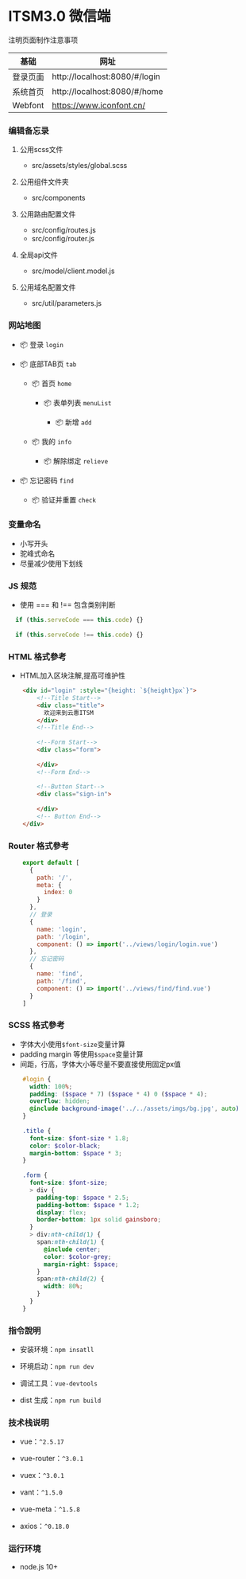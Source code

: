 # ITSM3.0 微信端

注明页面制作注意事项

 基础 				| 网址
-----------	|----------------------
 登录页面 		| http://localhost:8080/#/login
 系统首页 		| http://localhost:8080/#/home
 Webfont 		| https://www.iconfont.cn/

### 编辑备忘录

1. 公用scss文件
	+ src/assets/styles/global.scss

2. 公用组件文件夹
	+ src/components

3. 公用路由配置文件
	+ src/config/routes.js
    + src/config/router.js
    
4. 全局api文件
	+ src/model/client.model.js

5. 公用域名配置文件
	+ src/util/parameters.js

### 网站地图

+ 📦 登录 `login`

+ 📦 底部TAB页 `tab`

    + 📦 首页 `home`
    
        + 📦 表单列表 `menuList`
        
            + 📦 新增 `add`
        
    + 📦 我的 `info`
    
        + 📦 解除绑定 `relieve`

+ 📦 忘记密码 `find`

    + 📦 验证并重置 `check`

### 变量命名

+ 小写开头
+ 驼峰式命名
+ 尽量减少使用下划线

### JS 规范

+ 使用 === 和 !== 包含类别判断

```javascript
  if (this.serveCode === this.code) {}
  
  if (this.serveCode !== this.code) {}
```

### HTML 格式參考

+ HTML加入区块注解,提高可维护性

```html
    <div id="login" :style="{height: `${height}px`}">
        <!--Title Start-->
        <div class="title">
          欢迎来到云惠ITSM
        </div>
        <!--Title End-->
    
        <!--Form Start-->
        <div class="form">
          
        </div>
        <!--Form End-->
    
        <!--Button Start-->
        <div class="sign-in">
        
        </div>
        <!-- Button End-->
    </div>
```
### Router 格式參考
```javascript
    export default [
      {
        path: '/',
        meta: {
          index: 0
        }
      },
      // 登录
      {
        name: 'login',
        path: '/login',
        component: () => import('../views/login/login.vue')
      },
      // 忘记密码
      {
        name: 'find',
        path: '/find',
        component: () => import('../views/find/find.vue')
      }
    ]
 ```     
### SCSS 格式參考

+ 字体大小使用`$font-size`变量计算
+ padding margin 等使用`$space`变量计算
+ 间距，行高，字体大小等尽量不要直接使用固定px值

```scss
    #login {
      width: 100%;
      padding: ($space * 7) ($space * 4) 0 ($space * 4);
      overflow: hidden;
      @include background-image('../../assets/imgs/bg.jpg', auto)
    }
    
    .title {
      font-size: $font-size * 1.8;
      color: $color-black;
      margin-bottom: $space * 3;
    }
    
    .form {
      font-size: $font-size;
      > div {
        padding-top: $space * 2.5;
        padding-bottom: $space * 1.2;
        display: flex;
        border-bottom: 1px solid gainsboro;
      }
      > div:nth-child(1) {
        span:nth-child(1) {
          @include center;
          color: $color-grey;
          margin-right: $space;
        }
        span:nth-child(2) {
          width: 80%;
        }
      }
    }
```
### 指令說明

+ 安装环境：`npm insatll`

+ 环境启动：`npm run dev`

+ 调试工具：`vue-devtools`

+ dist 生成：`npm run build`

### 技术栈说明

+ vue：`^2.5.17`

+ vue-router：`^3.0.1`

+ vuex：`^3.0.1`

+ vant：`^1.5.0`

+ vue-meta：`^1.5.8`

+ axios：`^0.18.0`

### 运行环境

+ node.js 10+


